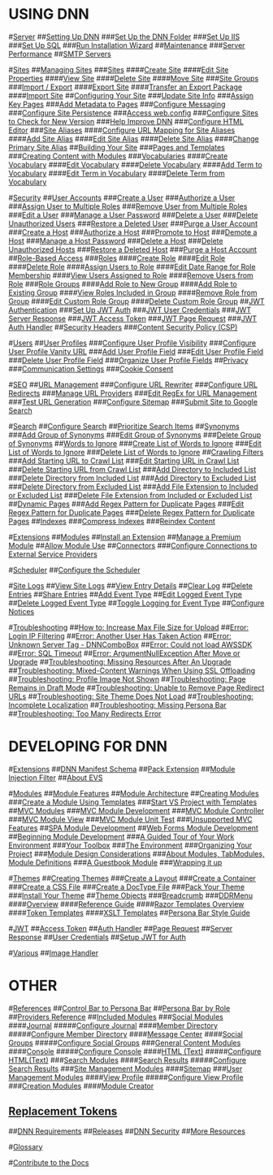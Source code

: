 # USING DNN

#[Server](xref:menu-placeholder)
##[Setting Up DNN](xref:administrators-setup-overview)
###[Set Up the DNN Folder](xref:set-up-dnn-folder)
###[Set Up IIS](xref:set-up-iis)
###[Set Up SQL](xref:set-up-sql)
###[Run Installation Wizard](xref:run-installation-wizard)
##[Maintenance](xref:menu-placeholder)
###[Server Performance](xref:server-performance)
##[SMTP Servers](xref:smtp-servers)

#[Sites](xref:sites)
##[Managing Sites](xref:administrators-sites-overview)
###[Sites](xref:sites)
####[Create Site](xref:create-site)
####[Edit Site Properties](xref:edit-site-properties)
####[View Site](xref:view-site)
####[Delete Site](xref:delete-site)
####[Move Site](xref:move-site-to-another-server)
###[Site Groups](xref:site-groups)
###[Import / Export](xref:import-export)
####[Export Site](xref:export-site)
####[Transfer an Export Package](xref:transfer-an-export-package)
####[Import Site](xref:import-site)
##[Configuring Your Site](xref:configuring-your-site)
###[Update Site Info](xref:update-site-info)
###[Assign Key Pages](xref:assign-key-pages)
###[Add Metadata to Pages](xref:add-metadata-to-pages)
###[Configure Messaging](xref:configure-messaging)
###[Configure Site Persistence](xref:configure-login-persistence)
###[Access web.config](xref:access-web-config)
###[Configure Sites to Check for New Version](xref:configure-check-for-new-version)
###[Help Improve DNN](xref:participate-in-improvement-program)
###[Configure HTML Editor](xref:configure-html-editor)
###[Site Aliases](xref:site-aliases)
####[Configure URL Mapping for Site Aliases](xref:configure-url-mapping-site-aliases)
####[Add Site Alias](xref:add-site-alias)
####[Edit Site Alias](xref:edit-site-alias)
####[Delete Site Alias](xref:delete-site-alias)
####[Change Primary Site Alias](xref:change-primary-site-alias)
##[Building Your Site](xref:administrators-building-your-site-overview)
###[Pages and Templates](xref:pages-templates)
###[Creating Content with Modules](xref:creating-content-with-modules)
###[Vocabularies](xref:about-vocabularies)
####[Create Vocabulary](xref:create-vocabulary)
####[Edit Vocabulary](xref:edit-vocabulary)
####[Delete Vocabulary](xref:delete-vocabulary)
####[Add Term to Vocabulary](xref:add-term-to-vocabulary)
####[Edit Term in Vocabulary](xref:edit-term-in-vocabulary)
####[Delete Term from Vocabulary](xref:delete-term-from-vocabulary)

#[Security](xref:administrators-security-overview)
##[User Accounts](xref:about-user-accounts)
###[Create a User](xref:create-user-account)
###[Authorize a User](xref:authorize-user)
###[Assign User to Multiple Roles](xref:assign-user-to-multiple-roles)
###[Remove User from Multiple Roles](xref:remove-user-from-multiple-roles)
###[Edit a User](xref:edit-user)
###[Manage a User Password](xref:manage-user-password)
###[Delete a User](xref:delete-user)
###[Delete Unauthorized Users](xref:delete-all-unauthorized-users)
###[Restore a Deleted User](xref:restore-deleted-user-account)
###[Purge a User Account](xref:purge-user-account)
###[Create a Host](xref:create-host-account)
###[Authorize a Host](xref:authorize-host)
###[Promote to Host](xref:promote-user-to-host)
###[Demote a Host](xref:demote-from-host)
###[Manage a Host Password](xref:manage-host-password)
###[Delete a Host](xref:delete-host)
###[Delete Unauthorized Hosts](xref:delete-all-unauthorized-hosts)
###[Restore a Deleted Host](xref:restore-deleted-host-account)
###[Purge a Host Account](xref:purge-host-account)
##[Role-Based Access](xref:about-role-based-access)
###[Roles](xref:roles)
####[Create Role](xref:create-role)
####[Edit Role](xref:edit-role)
####[Delete Role](xref:delete-role)
####[Assign Users to Role](xref:assign-users-to-role)
####[Edit Date Range for Role Membership](xref:edit-date-range-for-role-membership)
####[View Users Assigned to Role](xref:view-users-assigned-to-role)
####[Remove Users from Role](xref:remove-users-from-role)
###[Role Groups](xref:role-groups)
####[Add Role to New Group](xref:add-role-to-new-group)
####[Add Role to Existing Group](xref:add-role-to-existing-group)
####[View Roles Included in Group](xref:view-roles-included-in-group)
####[Remove Role from Group](xref:remove-role-from-group)
####[Edit Custom Role Group](xref:edit-custom-role-group)
####[Delete Custom Role Group](xref:delete-custom-role-group)
##[JWT Authentication](xref:administrators-about-jwt)
###[Set Up JWT Auth](xref:administrators-setup-jwt-for-auth)
###[JWT User Credentials](xref:administrators-jwt-user-credentials)
###[JWT Server Response](xref:administrators-jwt-server-response)
###[JWT Access Token](xref:administrators-jwt-access-token)
###[JWT Page Request](xref:administrators-jwt-page-request)
###[JWT Auth Handler](xref:administrators-jwt-auth-handler)
##[Security Headers](xref:security-headers)
###[Content Security Policy (CSP)](xref:content-security-policy)

#[Users](xref:menu-placeholder)
##[User Profiles](xref:user-profiles)
###[Configure User Profile Visibility](xref:configure-user-profile-visibility)
###[Configure User Profile Vanity URL](xref:configure-user-profile-vanity-url)
###[Add User Profile Field](xref:add-user-profile-field)
###[Edit User Profile Field](xref:edit-user-profile-field)
###[Delete User Profile Field](xref:delete-user-profile-field)
###[Organize User Profile Fields](xref:organize-user-profile-fields)
##[Privacy](xref:privacy)
###[Communication Settings](xref:privacy-communication-settings)
###[Cookie Consent](xref:cookie-consent)

#[SEO](xref:seo)
##[URL Management](xref:url-management)
###[Configure URL Rewriter](xref:configure-url-rewriter)
###[Configure URL Redirects](xref:configure-url-redirects)
###[Manage URL Providers](xref:manage-url-providers)
###[Edit RegEx for URL Management](xref:edit-regex-for-url-management)
###[Test URL Generation](xref:test-url-generation)
###[Configure Sitemap](xref:configure-sitemap)
###[Submit Site to Google Search](xref:submit-site-google-search)

#[Search](xref:about-search)
##[Configure Search](xref:configure-search)
##[Prioritize Search Items](xref:prioritize-search-items)
##[Synonyms](xref:synonyms)
###[Add Group of Synonyms](xref:add-group-of-synonyms)
###[Edit Group of Synonyms](xref:edit-group-of-synonyms)
###[Delete Group of Synonyms](xref:delete-group-of-synonyms)
##[Words to Ignore](xref:words-to-ignore)
###[Create List of Words to Ignore](xref:create-list-of-words-to-ignore)
###[Edit List of Words to Ignore](xref:edit-list-of-words-to-ignore)
###[Delete List of Words to Ignore](xref:delete-list-of-words-to-ignore)
##[Crawling Filters](xref:crawling-filters)
###[Add Starting URL to Crawl List](xref:add-starting-url-to-crawl-list)
###[Edit Starting URL in Crawl List](xref:edit-starting-url-in-crawl-list)
###[Delete Starting URL from Crawl List](xref:delete-starting-url-from-crawl-list)
###[Add Directory to Included List](xref:add-directory-to-included-list)
###[Delete Directory from Included List](xref:delete-directory-from-included-list)
###[Add Directory to Excluded List](xref:add-directory-to-excluded-list)
###[Delete Directory from Excluded List](xref:delete-directory-from-excluded-list)
###[Add File Extension to Included or Excluded List](xref:add-file-extension-to-included-or-excluded-list)
###[Delete File Extension from Included or Excluded List](xref:delete-file-extension-from-included-or-excluded-list)
##[Dynamic Pages](xref:dynamic-pages)
###[Add Regex Pattern for Duplicate Pages](xref:add-regex-pattern-for-duplicate-pages)
###[Edit Regex Pattern for Duplicate Pages](xref:edit-regex-pattern-for-duplicate-pages)
###[Delete Regex Pattern for Duplicate Pages](xref:delete-regex-pattern-for-duplicate-pages)
##[Indexes](xref:indexes)
###[Compress Indexes](xref:compress-indexes)
###[Reindex Content](xref:reindex-content)

#[Extensions](xref:menu-placeholder)
##[Modules](xref:content-with-modules-overview)
##[Install an Extension](xref:install-extension)
##[Manage a Premium Module](xref:manage-premium-module)
##[Allow Module Use](xref:allow-module-use)
##[Connectors](xref:about-connectors)
###[Configure Connections to External Service Providers](xref:configure-connectors-pb-all)

#[Scheduler](xref:menu-placeholder)
##[Configure the Scheduler](xref:configure-scheduler)

#[Site Logs](xref:administrators-sitelogs-overview)
##[View Site Logs](xref:about-site-logs)
##[View Entry Details](xref:view-entry-details)
##[Clear Log](xref:clear-log)
##[Delete Entries](xref:delete-entries)
##[Share Entries](xref:share-entries)
##[Add Event Type](xref:add-event-type)
##[Edit Logged Event Type](xref:edit-logged-event-type)
##[Delete Logged Event Type](xref:delete-logged-event-type)
##[Toggle Logging for Event Type](xref:toggle-logging-for-event-type)
##[Configure Notices](xref:configure-notices)

#[Troubleshooting](xref:administrators-troubleshooting-overview)
##[How to: Increase Max File Size for Upload](xref:ts-how-to-increase-max-upload-file-size)
##[Error: Login IP Filtering](xref:ts-error-login-ip-filtering-is-currently-disabled)
##[Error: Another User Has Taken Action](xref:ts-error-another-user-has-taken-action-on-the-page)
##[Error: Unknown Server Tag - DNNComboBox](xref:ts-error-unknown-server-tag-DNNComboBox)
##[Error: Could not load AWSSDK](xref:ts-error-could-not-load-awssdk)
##[Error: SQL Timeout](xref:ts-error-sql-timeout)
##[Error: ArgumentNullException After Move or Upgrade](xref:ts-error-argumentnullexception-after-move-upgrade)
##[Troubleshooting: Missing Resources After An Upgrade](xref:ts-install-missing-resources)
##[Troubleshooting: Mixed-Content Warnings When Using SSL Offloading ](xref:ts-mixed-content-ssl)
##[Troubleshooting: Profile Image Not Shown](xref:ts-broken-profile-image)
##[Troubleshooting: Page Remains in Draft Mode](xref:ts-page-remains-in-draft)
##[Troubleshooting: Unable to Remove Page Redirect URLs](xref:ts-unable-to-remove-page-redirect-urls)
##[Troubleshooting: Site Theme Does Not Load](xref:ts-site-theme-not-loading)
##[Troubleshooting: Incomplete Localization](xref:ts-incomplete-content-localization)
##[Troubleshooting: Missing Persona Bar](xref:ts-missing-persona-bar)
##[Troubleshooting: Too Many Redirects Error](xref:ts-too-many-redirects)

# DEVELOPING FOR DNN

#[Extensions](xref:extensions)
##[DNN Manifest Schema](xref:dnn-manifest-schema)
##[Pack Extension](xref:pack-extension)
##[Module Injection Filter](xref:module-injection-filter)
##[About EVS](xref:about-evs)

#[Modules](xref:modules)
##[Module Features](xref:module-features)
##[Module Architecture](xref:module-architecture)
##[Creating Modules](xref:developers-creating-modules-overview)
###[Create a Module Using Templates](xref:create-module-using-templates)
###[Start VS Project with Templates](xref:start-vs-project-with-templates)
##[MVC Modules](xref:mvc-module-project-overview)
###[MVC Module Development](xref:mvc-module-development)
###[MVC Module Controller](xref:mvc-module-mvccontroller)
###[MVC Module View](xref:mvc-module-mvcviews)
###[MVC Module Unit Test](xref:mvc-module-unittest)
###[Unsupported MVC Features](xref:unsupported-mvc-features)
##[SPA Module Development](xref:spa-module-development)
##[Web Forms Module Development](xref:web-forms-module-development)
##[Beginning Module Development](xref:beginning-module-development-overview)
###[A Guided Tour of Your Work Environment](xref:mod-dev-work-environment)
###[Your Toolbox](xref:mod-dev-toolbox)
###[The Environment](xref:mod-dev-environment)
###[Organizing Your Project](xref:mod-dev-organizing-project)
###[Module Design Considerations](xref:mod-dev-design)
###[About Modules, TabModules, Module Definitions](xref:mod-dev-modules-vs-tabmodules)
###[A Guestbook Module](xref:mod-dev-example)
###[Wrapping it up](xref:mod-dev-wrapping-up)

#[Themes](xref:themes)
##[Creating Themes](xref:designers-creating-themes-overview)
###[Create a Layout](xref:create-layout-template)
###[Create a Container](xref:create-container)
###[Create a CSS File](xref:create-css)
###[Create a DocType File](xref:create-doctype-xml)
###[Pack Your Theme](xref:pack-extension)
###[Install Your Theme](xref:install-extension)
##[Theme Objects](xref:theme-objects)
###[Breadcrumb](xref:breadcrumb)
###[DDRMenu](xref:ddrmenu-overview)
####[Overview](xref:ddrmenu-overview)
####[Reference Guide](xref:ddrmenu-reference-guide)
####[Razor Templates Overview](xref:ddrmenu-razor-templates-overview)
####[Token Templates](xref:ddrmenu-token-templates)
####[XSLT Templates](xref:ddrmenu-xslt-templates)
##[Persona Bar Style Guide](xref:persona-bar-style-guide)

#[JWT](xref:jwt)
##[Access Token](xref:developers-jwt-access-token)
##[Auth Handler](xref:developers-jwt-auth-handler)
##[Page Request](xref:developers-jwt-page-request)
##[Server Response](xref:developers-jwt-server-response)
##[User Credentials](xref:developers-jwt-user-credentials)
##[Setup JWT for Auth](xref:developers-setup-jwt-for-auth)

#[Various](xref:menu-placeholder)
##[Image Handler](xref:image-handler)

# OTHER

#[References](xref:administrator-references)
##[Control Bar to Persona Bar](xref:control-bar-to-persona-bar)
##[Persona Bar by Role](xref:persona-bar-by-role)
##[Providers Reference](xref:providers)
##[Included Modules](xref:included-modules)
###[Social Modules](xref:social-modules)
####[Journal](xref:module-journal)
#####[Configure Journal](xref:config-module-journal)
####[Member Directory](xref:module-member-directory)
#####[Configure Member Directory](xref:config-module-member-directory)
####[Message Center](xref:module-message-center)
####[Social Groups](xref:module-social-groups)
#####[Configure Social Groups](xref:config-module-social-groups)
###[General Content Modules](xref:general-content-modules)
####[Console](xref:module-console)
#####[Configure Console](xref:config-module-console)
####[HTML (Text)](xref:module-html-text)
#####[Configure HTML(Text)](xref:config-module-html-text)
###[Search Modules](xref:search-modules)
####[Search Results](xref:module-search-results)
#####[Configure Search Results](xref:config-module-search-results)
###[Site Management Modules](xref:site-management-modules)
####[Sitemap](xref:module-sitemap)
###[User Management Modules](xref:user-management-modules)
####[View Profile](xref:module-view-profile)
#####[Configure View Profile](xref:config-module-view-profile)
###[Creation Modules](xref:creation-modules)
####[Module Creator](xref:module-module-creator)
## [Replacement Tokens](xref:replacement-tokens)
##[DNN Requirements](xfref:setup-requirements)
##[Releases](xref:releases)
##[DNN Security](xref:dnn-security)
##[More Resources](xref:more-resources)

#[Glossary](xref:tutorials-glossary)

#[Contribute to the Docs](xref:contribute-to-docs)